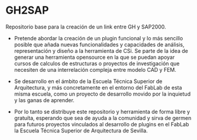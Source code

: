 # GH2SAP


Repositorio base para la creación de un link entre GH y SAP2000.

* Pretende abordar la creación de un plugin funcional y lo más sencillo posible que añada nuevas funcionalidades y capacidades de análisis, representación y diseño a la herramienta de CSi. Se parte de la idea de generar una herramienta opensource en la que se puedan apoyar cursos de calculos de estructuras o proyectos de investigación que necesiten de una interrelación compleja entre modelo CAD y FEM.

* Se desarrollo en el ámbito de la Escuela Técnica Superior de Arquitectura, y más concretamente en el entorno del FabLab de esta misma escuela, como un proyecto de desarrollo movido por la inquietud y las ganas de aprender.

* Por lo tanto se distribuye este repositorio y herramienta de forma libre y gratuíta, esperando que sea de ayuda a la comunidad y sirva de germen para futuros proyectos vinculados al desarrollo de plugins en el FabLab la Escuela Técnica Superior de Arquitectura de Sevilla.
